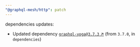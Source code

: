 ```yaml
---
"@graphql-mesh/http": patch
---
```

dependencies updates:
  - Updated dependency [`graphql-yoga@3.7.3` ↗︎](https://www.npmjs.com/package/graphql-yoga/v/3.7.3) (from `3.7.0`, in `dependencies`)
